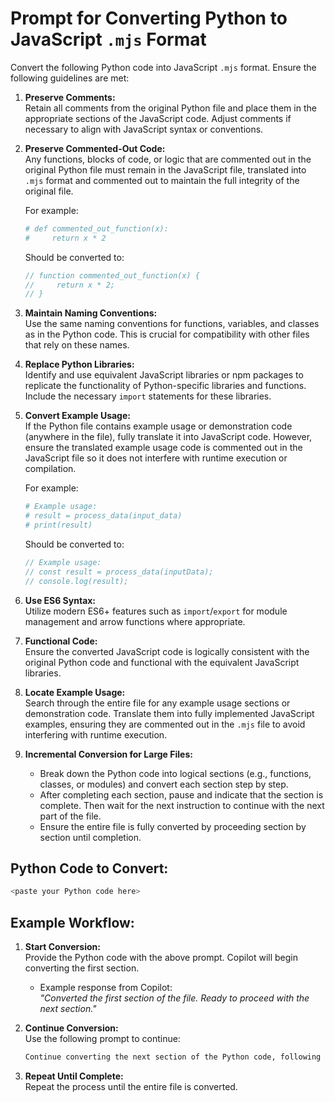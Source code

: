 # Prompt for Converting Python to JavaScript `.mjs` Format

Convert the following Python code into JavaScript `.mjs` format. Ensure the following guidelines are met:

1. **Preserve Comments:**  
   Retain all comments from the original Python file and place them in the appropriate sections of the JavaScript code. Adjust comments if necessary to align with JavaScript syntax or conventions.

2. **Preserve Commented-Out Code:**  
   Any functions, blocks of code, or logic that are commented out in the original Python file must remain in the JavaScript file, translated into `.mjs` format and commented out to maintain the full integrity of the original file.

   For example:  
   ```python
   # def commented_out_function(x):
   #     return x * 2
   ```  
   Should be converted to:  
   ```javascript
   // function commented_out_function(x) {
   //     return x * 2;
   // }
   ```

3. **Maintain Naming Conventions:**  
   Use the same naming conventions for functions, variables, and classes as in the Python code. This is crucial for compatibility with other files that rely on these names.

4. **Replace Python Libraries:**  
   Identify and use equivalent JavaScript libraries or npm packages to replicate the functionality of Python-specific libraries and functions. Include the necessary `import` statements for these libraries.

5. **Convert Example Usage:**  
   If the Python file contains example usage or demonstration code (anywhere in the file), fully translate it into JavaScript code. However, ensure the translated example usage code is commented out in the JavaScript file so it does not interfere with runtime execution or compilation.  

   For example:  
   ```python
   # Example usage:
   # result = process_data(input_data)
   # print(result)
   ```  
   Should be converted to:  
   ```javascript
   // Example usage:
   // const result = process_data(inputData);
   // console.log(result);
   ```

6. **Use ES6 Syntax:**  
   Utilize modern ES6+ features such as `import`/`export` for module management and arrow functions where appropriate.

7. **Functional Code:**  
   Ensure the converted JavaScript code is logically consistent with the original Python code and functional with the equivalent JavaScript libraries.

8. **Locate Example Usage:**  
   Search through the entire file for any example usage sections or demonstration code. Translate them into fully implemented JavaScript examples, ensuring they are commented out in the `.mjs` file to avoid interfering with runtime execution.

9. **Incremental Conversion for Large Files:**  
   - Break down the Python code into logical sections (e.g., functions, classes, or modules) and convert each section step by step.  
   - After completing each section, pause and indicate that the section is complete. Then wait for the next instruction to continue with the next part of the file.  
   - Ensure the entire file is fully converted by proceeding section by section until completion.

## Python Code to Convert:
```python
<paste your Python code here>
```

## Example Workflow:
1. **Start Conversion:**  
   Provide the Python code with the above prompt. Copilot will begin converting the first section.

   - Example response from Copilot:  
     *"Converted the first section of the file. Ready to proceed with the next section."*

2. **Continue Conversion:**  
   Use the following prompt to continue:  
   ```markdown
   Continue converting the next section of the Python code, following the same guidelines as before.
   ```

3. **Repeat Until Complete:**  
   Repeat the process until the entire file is converted.
